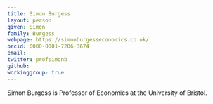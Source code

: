 ```yaml
---
title: Simon Burgess
layout: person
given: Simon
family: Burgess
webpage: https://simonburgesseconomics.co.uk/
orcid: 0000-0001-7206-3674
email: 
twitter: profsimonb
github: 
workinggroup: true
---
```


Simon Burgess is Professor of Economics at the University of Bristol.
